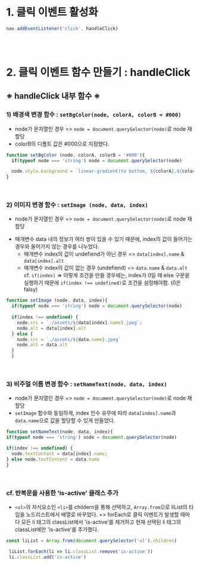 
# 1. 클릭 이벤트 활성화
``` javascript
nav.addEventListener('click', handleClick)
```
<br>
<br>

# 2. 클릭 이벤트 함수 만들기 : handleClick
## ※ handleClick 내부 함수 ※
### 1) 배경색 변경 함수 : ```setBgColor(node, colorA, colorB = #000)```
- node가 문자열인 경우 =>  ```node = document.querySelector(node)```로 node 재할당
- colorB의 디폴트 값은 #000으로 지정했다. 
``` javascript
function setBgColor (node, colorA, colorB = '#000'){
  if(typeof node === 'string') node = document.querySelector(node)

  node.style.background = `linear-gradient(to bottom, ${colorA},${colorB})`;
}
```

<br>

### 2) 이미지 변경 함수 : ```setImage (node, data, index)```
- node가 문자열인 경우 =>  ```node = document.querySelector(node)```로 node 재할당

* 매개변수 data 내의 정보가 여러 쌍이 있을 수 있기 때문에, index의 값이 들어가는 경우와 들어가지 않는 경우를 나누었다.
  * 매개변수 index의 값이 undefiend가 아닌 경우 => ```data[index].name``` & ```data[index].alt```   
  * 매개변수 index의 값이 없는 경우 (undefiend) => ```data.name``` & ```data.alt```  
  cf. ```if(index)``` => 이렇게 조건을 만들 경우에는, index가 0일 때 else 구문을 실행하기 때문에 ```if(index !== undefined)```로 조건을 설정해야함. (0은 falsy)
``` javascript
function setImage (node, data, index){
  if(typeof node === 'string') node = document.querySelector(node)
  
  if(index !== undefined) {
    node.src = `./assets/${data[index].name}.jpeg`;
    node.alt = data[index].alt
  } else {
    node.src = `./assets/${data.name}.jpeg`
    node.alt = data.alt
  }
  }
```

<br>

### 3) 비주얼 이름 변경 함수 : ```setNameText(node, data, index)```
- node가 문자열인 경우 =>  ```node = document.querySelector(node)```로 node 재할당
- ```setImage``` 함수와 동일하게, index 인수 유무에 따라  ```data[index].name```과 ```data.name```으로 값을 할당할 수 있게 만들었다.
``` javascript
function setNameText(node, data, index){
if(typeof node === 'string') node = document.querySelector(node)

if(index !== undefined) {
  node.textContent = data[index].name;
} else node.textContent = data.name 
}

```

<br>

### cf. 반복문을 사용한 'is-active' 클래스 추가
- ```<ul>```의 자식요소인 ```<li>```를 childern을 통해 선택하고, ```Array.from```으로 liList의 타입을 노드리스트에서 배열로 바꾸었다. => forEach로 클릭 이벤트가 발생할 때마다 모든 li 태그의 classList에서 'is-active'를 제거하고 현재 선택된 li 태그의 classList에만 'is-active'를 추가했다. 
``` javascript
const liList = Array.from(document.querySelector('ul').children)

 liList.forEach(li => li.classList.remove('is-active'))
 li.classList.add('is-active')
```









